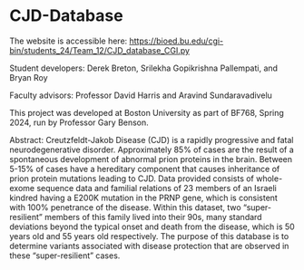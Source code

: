 # CJD-Database
The website is accessible here: https://bioed.bu.edu/cgi-bin/students_24/Team_12/CJD_database_CGI.py

Student developers:
Derek Breton, Srilekha Gopikrishna Pallempati, and Bryan Roy

Faculty advisors:
Professor David Harris and Aravind Sundaravadivelu

This project was developed at Boston University as part of BF768, Spring 2024, run by Professor Gary Benson.

Abstract:
Creutzfeldt-Jakob Disease (CJD) is a rapidly progressive and fatal neurodegenerative disorder. Approximately 85% of cases are the result of a spontaneous development of abnormal prion proteins in the brain. Between 5-15% of cases have a hereditary component that causes inheritance of prion protein mutations leading to CJD. Data provided consists of whole-exome sequence data and familial relations of 23 members of an Israeli kindred having a E200K mutation in the PRNP gene, which is consistent with 100% penetrance of the disease. Within this dataset, two “super-resilient” members of this family lived into their 90s, many standard deviations beyond the typical onset and death from the disease, which is 50 years old and 55 years old respectively. The purpose of this database is to determine variants associated with disease protection that are observed in these “super-resilient” cases.
